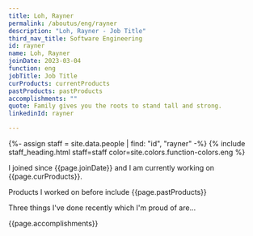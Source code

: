 ```yaml
---
title: Loh, Rayner
permalink: /aboutus/eng/rayner
description: "Loh, Rayner - Job Title"
third_nav_title: Software Engineering
id: rayner
name: Loh, Rayner
joinDate: 2023-03-04
function: eng
jobTitle: Job Title
curProducts: currentProducts
pastProducts: pastProducts
accomplishments: ""
quote: Family gives you the roots to stand tall and strong.
linkedinId: rayner

---
```


{%- assign staff = site.data.people | find: "id", "rayner" -%}
{% include staff_heading.html staff=staff color=site.colors.function-colors.eng %}

<p>I joined since {{page.joinDate}} and I am currently working on {{page.curProducts}}.</p>

<p>Products I worked on before include {{page.pastProducts}}</p>

<p>Three things I've done recently which I'm proud of are...</p>
{{page.accomplishments}}
